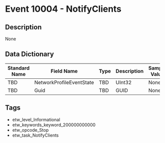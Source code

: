 # Event 10004 - NotifyClients

## Description
None

## Data Dictionary
|Standard Name|Field Name|Type|Description|Sample Value|
|---|---|---|---|---|
|TBD|NetworkProfileEventState|TBD|UInt32|None|None|
|TBD|Guid|TBD|GUID|None|None|

## Tags
* etw_level_Informational
* etw_keywords_keyword_200000000000
* etw_opcode_Stop
* etw_task_NotifyClients